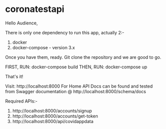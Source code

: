 # coronatestapi

Hello Audience,

There is only one dependency to run this app, actually 2:-
1. docker
2. docker-compose - version 3.x

Once you have them, ready. Git clone the repository and we are good to go.

FIRST, RUN: docker-compose build
THEN, RUN: docker-compose up

That's it!

Visit: http://localhost:8000 For Home
API Docs can be found and tested from Swagger documentation @ http://localhost:8000/schema/docs

Required APIs:-

1. http://localhost:8000/accounts/signup
2. http://localhost:8000/accounts/get-token
3. http://localhost:8000/api/covidappdata
